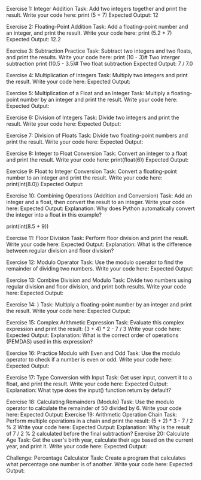 Exercise 1: Integer Addition
Task: Add two integers together and print the result.
Write your code here: print (5 + 7)
Expected Output: 12

Exercise 2: Floating-Point Addition
Task: Add a floating-point number and an integer, and print the result.
Write your code here: print (5.2 + 7)
Expected Output: 12.2

Exercise 3: Subtraction Practice
Task: Subtract two integers and two floats, and print the results.
Write your code here: 
print (10 - 3)# Two interger subtraction
print (10.5 - 3.5)# Two float subtraction
Expected Output: 7 / 7.0

Exercise 4: Multiplication of Integers
Task: Multiply two integers and print the result.
Write your code here:
Expected Output:

Exercise 5: Multiplication of a Float and an Integer
Task: Multiply a floating-point number by an integer and print the result.
Write your code here:
Expected Output:

Exercise 6: Division of Integers
Task: Divide two integers and print the result.
Write your code here:
Expected Output:

Exercise 7: Division of Floats
Task: Divide two floating-point numbers and print the result.
Write your code here:
Expected Output:

Exercise 8: Integer to Float Conversion
Task: Convert an integer to a float and print the result.
Write your code here:
print(float(6))
Expected Output:

Exercise 9: Float to Integer Conversion
Task: Convert a floating-point number to an integer and print the result.
Write your code here:
print(int(8.0))
Expected Output:


Exercise 10: Combining Operations (Addition and Conversion)
Task: Add an integer and a float, then convert the result to an integer.
Write your code here:
Expected Output:
Explanation:
Why does Python automatically convert the integer into a float in this example?

print(int(8.5 + 9))

Exercise 11: Floor Division
Task: Perform floor division and print the result.
Write your code here:
Expected Output:
Explanation:
What is the difference between regular division and floor division?

Exercise 12: Modulo Operator
Task: Use the modulo operator to find the remainder of dividing two numbers.
Write your code here:
Expected Output:

Exercise 13: Combine Division and Modulo
Task: Divide two numbers using regular division and floor division, and print both results.
Write your code here:
Expected Output:

Exercise 14: )
Task: Multiply a floating-point number by an integer and print the result.
Write your code here:
Expected Output:

Exercise 15: Complex Arithmetic Expression
Task: Evaluate this complex expression and print the result:
(3 + 4) * 2 - 7 / 3
Write your code here:
Expected Output:
Explanation:	What is the correct order of operations (PEMDAS) used in this expression?

Exercise 16: Practice Modulo with Even and Odd
Task: Use the modulo operator to check if a number is even or odd.
Write your code here:
Expected Output:

Exercise 17: Type Conversion with Input
Task: Get user input, convert it to a float, and print the result.
Write your code here:
Expected Output:
Explanation:	What type does the input() function return by default?

Exercise 18: Calculating Remainders (Modulo)
Task: Use the modulo operator to calculate the remainder of 50 divided by 6.
Write your code here:
Expected Output:
Exercise 19: Arithmetic Operation Chain
Task: Perform multiple operations in a chain and print the result:
(5 + 2) * 3 - 7 / 2 % 2
Write your code here:
Expected Output:
Explanation:	Why is the result of 7 / 2 % 2 calculated before the final subtraction?
Exercise 20: Calculate Age
Task: Get the user's birth year, calculate their age based on the current year, and print it.
Write your code here:
Expected Output:

Challenge: Percentage Calculator
Task: Create a program that calculates what percentage one number is of another.
Write your code here:
Expected Output:
